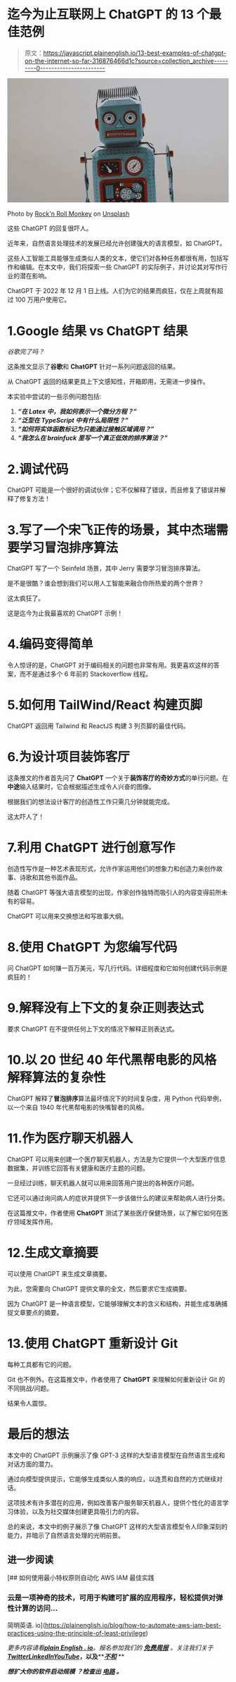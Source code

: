 # 迄今为止互联网上 ChatGPT 的 13 个最佳范例

> 原文：<https://javascript.plainenglish.io/13-best-examples-of-chatgpt-on-the-internet-so-far-316876466d1c?source=collection_archive---------0----------------------->

![](img/2cb287181725eb6f13d5dc4d4b8cd14e.png)

Photo by [Rock'n Roll Monkey](https://unsplash.com/@rocknrollmonkey?utm_source=medium&utm_medium=referral) on [Unsplash](https://unsplash.com?utm_source=medium&utm_medium=referral)

这些 ChatGPT 的回复很吓人。

近年来，自然语言处理技术的发展已经允许创建强大的语言模型，如 ChatGPT。

这些人工智能工具能够生成类似人类的文本，使它们对各种任务都很有用，包括写作和编辑。在本文中，我们将探索一些 ChatGPT 的实际例子，并讨论其对写作行业的潜在影响。

ChatGPT 于 2022 年 12 月 1 日上线。人们为它的结果而疯狂，仅在上周就有超过 100 万用户使用它。

# 1.Google 结果 vs ChatGPT 结果

*谷歌完了吗？*

这条推文显示了**谷歌**和 **ChatGPT** 针对一系列问题返回的结果。

从 ChatGPT 返回的结果更具上下文感知性，开箱即用，无需进一步操作。

本实验中尝试的一些示例问题包括:

1.  ***“在 Latex 中，我如何表示一个微分方程？”***
2.  ***“泛型在 TypeScript 中有什么局限性？”***
3.  ***“如何将实体函数标记为只能通过接触区域调用？”***
4.  ***“我怎么在 brainfuck 里写一个真正低效的排序算法？”***

# 2.调试代码

ChatGPT 可能是一个很好的调试伙伴；它不仅解释了错误，而且修复了错误并解释了修复方法！

# 3.写了一个宋飞正传的场景，其中杰瑞需要学习冒泡排序算法

ChatGPT 写了一个 Seinfeld 场景，其中 Jerry 需要学习冒泡排序算法。

是不是很酷？谁会想到我们可以用人工智能来融合你所热爱的两个世界？

这太疯狂了。

这是迄今为止我最喜欢的 ChatGPT 示例！

# 4.编码变得简单

令人惊讶的是，ChatGPT 对于编码相关的问题也非常有用。我更喜欢这样的答案，而不是通过多个 6 年前的 Stackoverflow 线程。

# 5.如何用 TailWind/React 构建页脚

ChatGPT 返回用 Tailwind 和 ReactJS 构建 3 列页脚的最佳代码。

# 6.为设计项目装饰客厅

这条推文的作者首先问了 **ChatGPT** 一个关于**装饰客厅的奇妙方式**的单行问题。在**中途**输入结果时，它会根据描述生成令人兴奋的图像。

根据我们的想法设计客厅的创造性工作只需几分钟就能完成。

这太吓人了！

# 7.利用 ChatGPT 进行创意写作

创造性写作是一种艺术表现形式，允许作家运用他们的想象力和创造力来创作故事、诗歌和其他书面作品。

随着 ChatGPT 等强大语言模型的出现，作家创作独特而吸引人的内容变得前所未有的容易。

ChatGPT 可以用来交换想法和写故事大纲。

# 8.使用 ChatGPT 为您编写代码

问 ChatGPT 如何赚一百万美元，写几行代码。详细程度和它如何创建代码示例是疯狂的！

# 9.解释没有上下文的复杂正则表达式

要求 ChatGPT 在不提供任何上下文的情况下解释正则表达式。

# 10.以 20 世纪 40 年代黑帮电影的风格解释算法的复杂性

ChatGPT 解释了**冒泡排序**算法最坏情况下的时间复杂度，用 Python 代码举例，以一个来自 1940 年代黑帮电影的快嘴智者的风格。

# 11.作为医疗聊天机器人

ChatGPT 可以用来创建一个医疗聊天机器人，方法是为它提供一个大型医疗信息数据集，并训练它回答有关健康和医疗主题的问题。

一旦经过训练，聊天机器人就可以用来回答用户提出的各种医疗问题。

它还可以通过询问病人的症状并提供下一步该做什么的建议来帮助病人进行分类。

在这篇推文中，作者使用 **ChatGPT** 测试了某些医疗保健场景，以了解它如何在医疗领域发挥作用。

# 12.生成文章摘要

可以使用 ChatGPT 来生成文章摘要。

为此，您需要向 ChatGPT 提供文章的全文，然后要求它生成摘要。

因为 ChatGPT 是一种语言模型，它能够理解文本的含义和结构，并能生成准确捕捉文章要点的摘要。

# 13.使用 ChatGPT 重新设计 Git

每种工具都有它的问题。

Git 也不例外。在这篇推文中，作者使用了 **ChatGPT** 来理解如何重新设计 Git 的不同挑战/问题。

结果令人震惊。

# 最后的想法

本文中的 ChatGPT 示例展示了像 GPT-3 这样的大型语言模型在自然语言生成和对话方面的潜力。

通过向模型提供提示，它能够生成类似人类的响应，以连贯和自然的方式继续对话。

这项技术有许多潜在的应用，例如改善客户服务聊天机器人，提供个性化的语言学习体验，以及为社交媒体创建更具吸引力的内容。

总的来说，本文中的例子展示了像 ChatGPT 这样的大型语言模型令人印象深刻的能力，并暗示了自然语言处理的光明前景。

## 进一步阅读

 [## 如何使用最小特权原则自动化 AWS IAM 最佳实践

### 云是一项神奇的技术，可用于构建可扩展的应用程序，轻松提供对弹性计算的访问…

简明英语. io](https://plainenglish.io/blog/how-to-automate-aws-iam-best-practices-using-the-principle-of-least-privilege) 

*更多内容请看*[***plain English . io***](https://plainenglish.io/)*。报名参加我们的* [***免费周报***](http://newsletter.plainenglish.io/) *。关注我们关于*[***Twitter***](https://twitter.com/inPlainEngHQ)[***LinkedIn***](https://www.linkedin.com/company/inplainenglish/)*[***YouTube***](https://www.youtube.com/channel/UCtipWUghju290NWcn8jhyAw)***，以及****[***不和***](https://discord.gg/GtDtUAvyhW) **

*****想扩大你的软件启动规模*** *？检查出* [***电路***](https://circuit.ooo/?utm=publication-post-cta) *。***